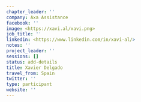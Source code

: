 ```yaml
---
chapter_leader: ''
company: Axa Assistance
facebook: ''
image: <https://xavi.al/xavi.png>
job_title: ''
linkedin: <https://www.linkedin.com/in/xavi-al/>
notes: ''
project_leader: ''
sessions: []
status: add-details
title: Xavier Delgado
travel_from: Spain
twitter: ''
type: participant
website: ''
---
```


<!-- put more details about participant here -->
